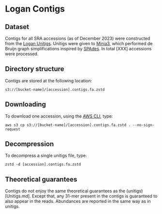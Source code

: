 # Logan Contigs

## Dataset

Contigs for all SRA accessions (as of December 2023) were constructed from the [Logan Unitigs](Unitigs.md). Unitigs were given to [Minia3](https://github.com/GATB/minia), which performed de Bruijn graph simplifications inspired by [SPAdes](https://github.com/ablab/spades). In total [XXX] accessions were processed. 

## Directory structure

Contigs are stored at the following location:

    s3://[bucket-name]/[accession].contigs.fa.zstd

## Downloading 

To download one accession, using the [AWS CLI](https://aws.amazon.com/cli/), type:
    
    aws s3 cp s3://[bucket-name]/[accession].contigs.fa.zstd . --no-sign-request

## Decompression

To decompress a single unitigs file, type:

    zstd -d [accession].contigs.fa.zstd

## Theoretical guarantees

Contigs do not enjoy the same theoretical guarantees as the (unitigs)[Unitigs.md]. Except that, any 31-mer present in the contigs is guaranteed to also appear in the reads. Abundances are reported in the same way as in unitigs.
